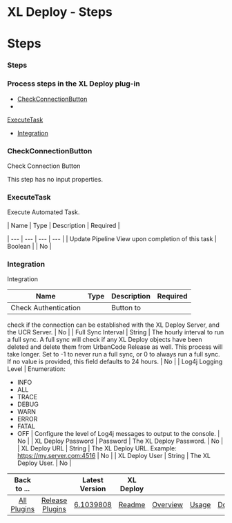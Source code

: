
XL Deploy - Steps
=================

# Steps


### Steps




### Process steps in the XL Deploy plug-in

* [CheckConnectionButton](#checkconnectionbutton)
*
[ExecuteTask](#executetask)
* [Integration](#integration)


### CheckConnectionButton

Check Connection Button

This
step has no input properties.

### ExecuteTask

Execute Automated Task.


| Name | Type | Description | Required |

| --- | --- | --- | --- |
| Update Pipeline View upon completion of this task | Boolean |  | No |

### Integration


Integration


| Name | Type | Description | Required |
| --- | --- | --- | --- |
| Check Authentication |  | Button to
check if the connection can be established with the XL Deploy Server, and the UCR Server.
| No |
| Full Sync Interval
| String | The hourly interval to run a full sync. A full sync will check if any XL Deploy objects have been deleted
and delete them from UrbanCode Release as well. This process will take longer. Set to -1 to never run a full sync, or 0
to always run a full sync. If no value is provided, this field defaults to 24 hours.
| No |
| Log4j Logging Level |
Enumeration:
* INFO
* ALL
* TRACE
* DEBUG
* WARN
* ERROR
* FATAL
* OFF
| Configure the level of Log4j messages to
output to the console. | No |
| XL Deploy Password | Password | The XL Deploy Password. | No |
| XL Deploy URL | String
| The XL Deploy URL. Example: https://my.server.com:4516 | No |
| XL Deploy User | String | The XL Deploy User. | No |



|Back to ...||Latest Version|XL Deploy ||||
| :---: | :---: | :---: | :---: | :---: | :---: | :---: |
|[All Plugins](../../index.md)|[Release Plugins](../README.md)|[6.1039808](https://raw.githubusercontent.com/UrbanCode/IBM-UCR-PLUGINS/main/files/ucr-xl-deploy/plugins-ucr-xl-deploy-6.1039808.zip)|[Readme](README.md)|[Overview](overview.md)|[Usage](usage.md)|[Downloads](downloads.md)|
